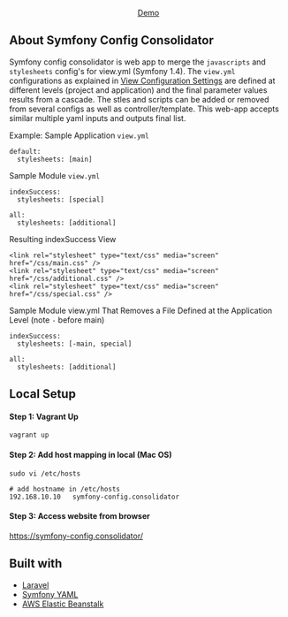 <p align="center">
<a href="http://symfonyconfigconsolidator-env.cwdgz45uue.us-east-2.elasticbeanstalk.com">Demo</a>
</p>

## About Symfony Config Consolidator

Symfony config consolidator is web app to merge the  `javascripts` and `stylesheets` config's for view.yml (Symfony 1.4).
The `view.yml` configurations as explained in [View Configuration Settings](https://symfony.com/legacy/doc/gentle-introduction/1_4/en/07-Inside-the-View-Layer) are defined at different levels (project and application) and the final parameter values results from a cascade. The stles and scripts can be added or removed from several configs as well as controller/template. This web-app accepts similar multiple yaml inputs and outputs final list.

Example:
Sample Application `view.yml`
```
default:
  stylesheets: [main]
```
Sample Module `view.yml`
```
indexSuccess:
  stylesheets: [special]

all:
  stylesheets: [additional]
```
Resulting indexSuccess View
```
<link rel="stylesheet" type="text/css" media="screen" href="/css/main.css" />
<link rel="stylesheet" type="text/css" media="screen" href="/css/additional.css" />
<link rel="stylesheet" type="text/css" media="screen" href="/css/special.css" />
```

Sample Module view.yml That Removes a File Defined at the Application Level (note `-` before main)
```
indexSuccess:
  stylesheets: [-main, special]

all:
  stylesheets: [additional]
```
## Local Setup
####  Step 1: Vagrant Up
```
vagrant up
```
#### Step 2: Add host mapping in local (Mac OS)
```
sudo vi /etc/hosts

# add hostname in /etc/hosts
192.168.10.10   symfony-config.consolidator
```
#### Step 3: Access website from browser
https://symfony-config.consolidator/

## Built with
- [Laravel](https://laravel.com)
- [Symfony YAML](https://symfony.com/doc/current/components/yaml.html)
- [AWS Elastic Beanstalk](https://aws.amazon.com/elasticbeanstalk/)
